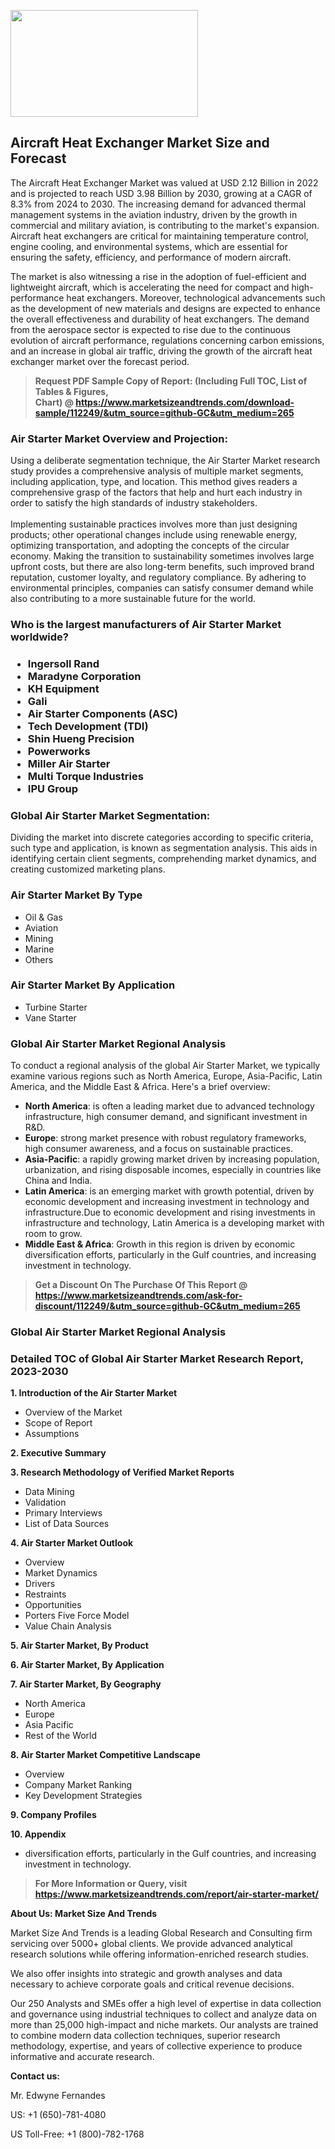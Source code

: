 <p><img class="alignnone size-medium wp-image-20088" src="https://ffe5etoiles.com/wp-content/uploads/2024/12/MST1-300x171.png" alt="" width="300" height="171" /></p><h2>Aircraft Heat Exchanger Market Size and Forecast</h2><p>The Aircraft Heat Exchanger Market was valued at USD 2.12 Billion in 2022 and is projected to reach USD 3.98 Billion by 2030, growing at a CAGR of 8.3% from 2024 to 2030. The increasing demand for advanced thermal management systems in the aviation industry, driven by the growth in commercial and military aviation, is contributing to the market's expansion. Aircraft heat exchangers are critical for maintaining temperature control, engine cooling, and environmental systems, which are essential for ensuring the safety, efficiency, and performance of modern aircraft.</p><p>The market is also witnessing a rise in the adoption of fuel-efficient and lightweight aircraft, which is accelerating the need for compact and high-performance heat exchangers. Moreover, technological advancements such as the development of new materials and designs are expected to enhance the overall effectiveness and durability of heat exchangers. The demand from the aerospace sector is expected to rise due to the continuous evolution of aircraft performance, regulations concerning carbon emissions, and an increase in global air traffic, driving the growth of the aircraft heat exchanger market over the forecast period.</p></p><blockquote id="" class=""><strong>Request PDF Sample Copy of Report: (Including Full TOC, List of Tables &amp; Figures, Chart)&nbsp;@&nbsp;<strong><a href="https://www.marketsizeandtrends.com/download-sample/112249/&utm_source=github-GC&utm_medium=265" target="_blank">https://www.marketsizeandtrends.com/download-sample/112249/&utm_source=github-GC&utm_medium=265</a></strong></strong></blockquote><h3 id="" class="">Air Starter Market&nbsp;Overview and Projection:</h3><p id="" class="">Using a deliberate segmentation technique, the Air Starter Market research study provides a comprehensive analysis of multiple market segments, including application, type, and location. This method gives readers a comprehensive grasp of the factors that help and hurt each industry in order to satisfy the high standards of industry stakeholders. <br /> <br />Implementing sustainable practices involves more than just designing products; other operational changes include using renewable energy, optimizing transportation, and adopting the concepts of the circular economy. Making the transition to sustainability sometimes involves large upfront costs, but there are also long-term benefits, such improved brand reputation, customer loyalty, and regulatory compliance. By adhering to environmental principles, companies can satisfy consumer demand while also contributing to a more sustainable future for the world.</p><h3 id="" class="">Who is the largest manufacturers of&nbsp;Air Starter Market worldwide?</h3><h3 class=""><p><ul><li>Ingersoll Rand </li><li> Maradyne Corporation </li><li> KH Equipment </li><li> Gali </li><li> Air Starter Components (ASC) </li><li> Tech Development (TDI) </li><li> Shin Hueng Precision </li><li> Powerworks </li><li> Miller Air Starter </li><li> Multi Torque Industries </li><li> IPU Group</li></ul></p></h3><h3 id="" class="">Global&nbsp;Air Starter Market Segmentation:</h3><p id="" class="">Dividing the market into discrete categories according to specific criteria, such type and application, is known as segmentation analysis. This aids in identifying certain client segments, comprehending market dynamics, and creating customized marketing plans.</p><h3 id="" class="">Air Starter Market&nbsp;By Type</h3><p><p><ul><li>Oil & Gas </li><li> Aviation </li><li> Mining </li><li> Marine </li><li> Others</p></li></ul></p></p><h3 id="" class="">Air Starter Market&nbsp;By Application</h3><p class=""><p><ul><li>Turbine Starter </li><li> Vane Starter</li></ul></p></p><h3 id="" class="">Global Air Starter Market Regional Analysis</h3><p id="" class="">To conduct a regional analysis of the global Air Starter Market, we typically examine various regions such as North America, Europe, Asia-Pacific, Latin America, and the Middle East &amp; Africa. Here's a brief overview:</p><ul><li><strong>North America</strong>: is often a leading market due to advanced technology infrastructure, high consumer demand, and significant investment in R&amp;D.</li><li><strong>Europe</strong>: strong market presence with robust regulatory frameworks, high consumer awareness, and a focus on sustainable practices.</li><li><strong>Asia-Pacific</strong>: a rapidly growing market driven by increasing population, urbanization, and rising disposable incomes, especially in countries like China and India.</li><li><strong>Latin America</strong>: is an emerging market with growth potential, driven by economic development and increasing investment in technology and infrastructure.Due to economic development and rising investments in infrastructure and technology, Latin America is a developing market with room to grow.</li><li><strong>Middle East &amp; Africa</strong>: Growth in this region is driven by economic diversification efforts, particularly in the Gulf countries, and increasing investment in technology.</li></ul><blockquote id="" class=""><strong>Get a Discount On The Purchase Of This Report @ <strong><a href="https://www.marketsizeandtrends.com/ask-for-discount/112249/&utm_source=github-GC&utm_medium=265" target="_blank">https://www.marketsizeandtrends.com/ask-for-discount/112249/&utm_source=github-GC&utm_medium=265</a></strong></strong></blockquote><h3 id="" class="">Global Air Starter Market Regional Analysis</h3><h3 id="" class="">Detailed TOC of Global Air Starter Market Research Report, 2023-2030</h3><p id="" class=""><strong>1. Introduction of the Air Starter Market</strong></p><ul><li>Overview of the Market</li><li>Scope of Report</li><li>Assumptions</li></ul><p id="" class=""><strong>2. Executive Summary</strong></p><p id="" class=""><strong>3. Research Methodology of Verified Market Reports</strong></p><ul><li>Data Mining</li><li>Validation</li><li>Primary Interviews</li><li>List of Data Sources</li></ul><p id="" class=""><strong>4. Air Starter Market Outlook</strong></p><ul><li>Overview</li><li>Market Dynamics</li><li>Drivers</li><li>Restraints</li><li>Opportunities</li><li>Porters Five Force Model</li><li>Value Chain Analysis</li></ul><p id="" class=""><strong>5. Air Starter Market, By Product</strong></p><p id="" class=""><strong>6. Air Starter Market, By Application</strong></p><p id="" class=""><strong>7. Air Starter Market, By Geography</strong></p><ul><li>North America</li><li>Europe</li><li>Asia Pacific</li><li>Rest of the World</li></ul><p id="" class=""><strong>8. Air Starter Market Competitive Landscape</strong></p><ul><li>Overview</li><li>Company Market Ranking</li><li>Key Development Strategies</li></ul><p id="" class=""><strong>9. Company Profiles</strong></p><p id="" class=""><strong>10. Appendix</strong></p><ul><li>diversification efforts, particularly in the Gulf countries, and increasing investment in technology.</li></ul><blockquote id="" class=""><strong>For More Information or Query, visit <strong><strong><a href="https://www.marketsizeandtrends.com/report/air-starter-market/" target="_blank">https://www.marketsizeandtrends.com/report/air-starter-market/</a></strong></strong></strong></blockquote><p id="" class=""><strong>About Us: Market Size And Trends</strong></p><p id="" class="">Market Size And Trends is a leading Global Research and Consulting firm servicing over 5000+ global clients. We provide advanced analytical research solutions while offering information-enriched research studies.</p><p id="" class="">We also offer insights into strategic and growth analyses and data necessary to achieve corporate goals and critical revenue decisions.</p><p id="" class="">Our 250 Analysts and SMEs offer a high level of expertise in data collection and governance using industrial techniques to collect and analyze data on more than 25,000 high-impact and niche markets. Our analysts are trained to combine modern data collection techniques, superior research methodology, expertise, and years of collective experience to produce informative and accurate research.</p><p id="" class=""><strong>Contact us:</strong></p><p id="" class="">Mr. Edwyne Fernandes</p><p id="" class="">US: +1 (650)-781-4080</p><p id="" class="">US Toll-Free: +1 (800)-782-1768</p>
